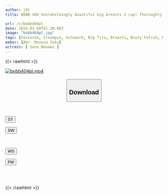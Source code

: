 ```yaml
---
author: j91
title: BOBB-404 Overwhelmingly beautiful big breasts I cup! Thoroughly enjoy the underdeveloped fresh breasts of Akiba underground idols! Boin “Hoshina Nanami” Box

url: /v/bobb404pl
date: 2024-03-08T01:30:00Z
image: "bobb404pl.jpg"
tags: [Censored, Creampie, Solowork, Big Tits, Breasts, Busty Fetish, Entertainer	]
maker: [Abc- Mousou Zoku]
actress: [ Sena Nanami ]
---
```



{{< rawhtml >}}

<div class="video" data-videoid="zwXqJjxkbbHY33L">
    <a href="javascript:;">
        <img src="/v/bobb404pl/bobb404pl.jpg" width="WIDTH" height="HEIGHT" alt="bobb404pl.mp4" loading="lazy">
    </a>
</div>

<script type="text/javascript" src="https://j91.asia/asset/on-demand-st.js"></script>

<br>
  <link rel="stylesheet" href="https://j91.asia/asset/bs5.css">
  
  <center>
  <button class="btn btn-primary" type="button" data-bs-toggle="collapse" data-bs-target=".multi-collapse" aria-expanded="false" aria-controls="multiCollapseExample1 multiCollapseExample2"><h2>Download</h2></button></center>
</p>
<div class="row">
  <div class="col">
    <div class="collapse multi-collapse" id="multiCollapseExample1">
      <div class="card card-body">
	      	      <br>
<div class="buttons">  
<p><a href="https://streamtape.to/v/zwXqJjxkbbHY33L" target="_blank"><button class="btn-hover color-3"><i class="fa fa-download"></i> ST</button></a></p>
<p><a href="https://cdnwish.com/20qsgrcxj042" target="_blank"><button class="btn-hover color-2"><i class="fa fa-download"></i> SW</button></a></p></div>
    </div>
  </div>
</div>
  <div class="col">
    <div class="collapse multi-collapse" id="multiCollapseExample2">
      <div class="card card-body">
	      <br>
<div class="buttons">
<p><a href="https://wolfstream.tv/qc84x7sffm8t"><button class="btn-hover color-9"><i class="fa fa-download"></i> WS</button></a></p>
<p><a href="https://filemoon.sx/d/yzb8xmsmh7ca"><button class="btn-hover color-8"><i class="fa fa-download"></i> FM</button></a></p></div>
<br><br>
      </div>
    </div>
  </div>
</div>

{{< /rawhtml >}}